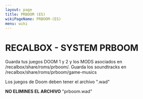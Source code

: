 ```yaml
---
layout: page
title: PRBOOM (ES)
wikiPageName: PRBOOM-(ES)
menu: wiki
---
```


# RECALBOX - SYSTEM PRBOOM

Guarda tus juegos DOOM 1 y 2 y los MODS asociados en /recalbox/share/roms/prboom/. Guarda los soundtracks en /recalbox/share/roms/prboom/game-musics

Los juegos de Doom deben tener el archivo ".wad"

**NO ELIMINES EL ARCHIVO** "prboom.wad"
